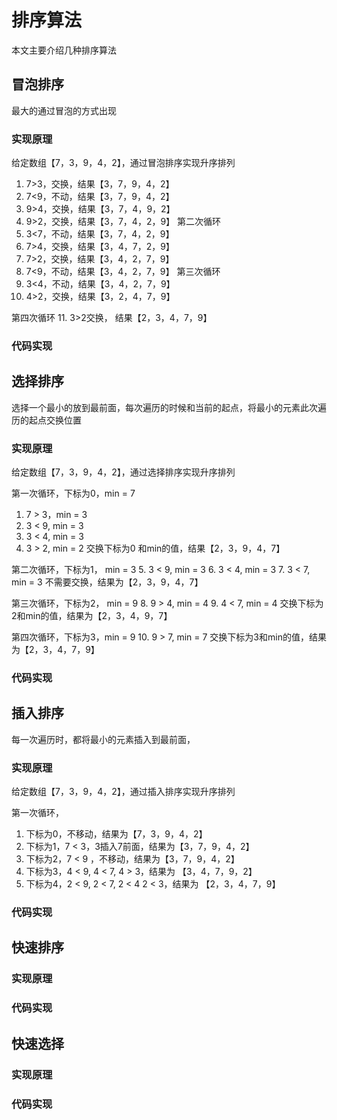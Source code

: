 # 排序算法


本文主要介绍几种排序算法

<!--more-->

## 冒泡排序
最大的通过冒泡的方式出现
### 实现原理
给定数组【7，3，9，4，2】，通过冒泡排序实现升序排列
1. 7>3，交换，结果【3，7，9，4，2】
2. 7<9，不动，结果【3，7，9，4，2】
3. 9>4，交换，结果【3，7，4，9，2】
4. 9>2，交换，结果【3，7，4，2，9】
第二次循环
5. 3<7，不动，结果【3，7，4，2，9】
6. 7>4，交换，结果【3，4，7，2，9】
7. 7>2，交换，结果【3，4，2，7，9】
8. 7<9，不动，结果【3，4，2，7，9】
第三次循环
9. 3<4，不动，结果【3，4，2，7，9】
10. 4>2，交换，结果【3，2，4，7，9】

第四次循环
11. 3>2交换， 结果【2，3，4，7，9】


### 代码实现

## 选择排序

选择一个最小的放到最前面，每次遍历的时候和当前的起点，将最小的元素此次遍历的起点交换位置
### 实现原理

给定数组【7，3，9，4，2】，通过选择排序实现升序排列

第一次循环，下标为0，min = 7
1. 7 > 3，min = 3
2. 3 < 9, min = 3
3. 3 < 4, min = 3
4. 3 > 2, min = 2
交换下标为0 和min的值，结果【2，3，9，4，7】

第二次循环，下标为1， min = 3
5. 3 < 9, min = 3
6. 3 < 4, min = 3
7. 3 < 7, min = 3
不需要交换，结果为【2，3，9，4，7】

第三次循环，下标为2， min = 9
8. 9 > 4, min = 4
9. 4 < 7, min = 4
交换下标为2和min的值，结果为【2，3，4，9，7】

第四次循环，下标为3，min = 9
10. 9 > 7, min = 7
交换下标为3和min的值，结果为【2，3，4，7，9】

### 代码实现

## 插入排序
每一次遍历时，都将最小的元素插入到最前面，

### 实现原理
给定数组【7，3，9，4，2】，通过插入排序实现升序排列

第一次循环，
1. 下标为0，不移动，结果为【7，3，9，4，2】
2. 下标为1，7 < 3，3插入7前面，结果为【3，7，9，4，2】
3. 下标为2，7 < 9 ，不移动，结果为【3，7，9，4，2】
4. 下标为3，4 < 9, 4 < 7, 4 > 3，结果为 【3，4，7，9，2】
4. 下标为4，2 < 9, 2 < 7, 2 < 4 2 < 3，结果为 【2，3，4，7，9】

### 代码实现


## 快速排序

### 实现原理

### 代码实现

## 快速选择

### 实现原理

### 代码实现


